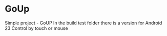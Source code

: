 # GoUp
Simple project - GoUP
 In the build test folder there is a version for Android 23
 Control by touch or mouse
 
